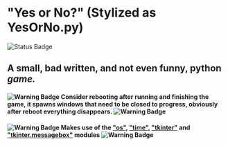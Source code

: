 # "Yes or No?" (Stylized as YesOrNo.py)
![Status Badge](https://img.shields.io/badge/Status-Finished-30BB30)
## A small, bad written, and not even funny, python _game._

#### ![Warning Badge](https://img.shields.io/badge/-%E2%9A%A0-BC4040) Consider rebooting after running and finishing the game, it spawns windows that need to be closed to progress, obviously after reboot everything disappears. ![Warning Badge](https://img.shields.io/badge/-%E2%9A%A0-BC4040)
#### ![Warning Badge](https://img.shields.io/badge/-%E2%9A%A0-FFFF30) Makes use of the ["os"](https://docs.python.org/3/library/os.html), ["time"](https://docs.python.org/3/library/time.html), ["tkinter"](https://docs.python.org/3/library/tkinter.html) and ["tkinter.messagebox"](https://docs.python.org/3/library/tkinter.messagebox.html#module-tkinter.messagebox) modules ![Warning Badge](https://img.shields.io/badge/-%E2%9A%A0-FFFF30)
